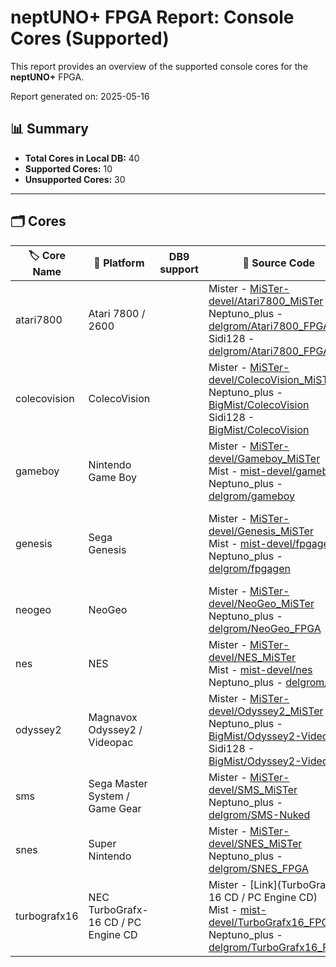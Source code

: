 # neptUNO+ FPGA Report: Console Cores (Supported)

This report provides an overview of the supported console cores for the **neptUNO+** FPGA.

Report generated on: 2025-05-16

## 📊 Summary

- **Total Cores in Local DB:** 40
- **Supported Cores:** 10
- **Unsupported Cores:** 30

---

## 🗂️ Cores

| 🏷️ **Core Name** | 📝 **Platform** | DB9 support | 🔗 **Source Code** | 🗂️ **Database** | 🗒️ **Notes** |
|-------------------|-----------------|-------------|--------------------|------------------|--------------|
| atari7800 | Atari 7800 / 2600 |  | Mister - [MiSTer-devel/Atari7800_MiSTer](https://github.com/MiSTer-devel/Atari7800_MiSTer)<br>Neptuno_plus - [delgrom/Atari7800_FPGA](https://github.com/delgrom/Atari7800_FPGA)<br>Sidi128 - [delgrom/Atari7800_FPGA](https://github.com/delgrom/Atari7800_FPGA) | Official_Distribution_MiSTer |  |
| colecovision | ColecoVision |  | Mister - [MiSTer-devel/ColecoVision_MiSTer](https://github.com/MiSTer-devel/ColecoVision_MiSTer)<br>Neptuno_plus - [BigMist/ColecoVision](https://github.com/BigMist/ColecoVision)<br>Sidi128 - [BigMist/ColecoVision](https://github.com/BigMist/ColecoVision) | Official_Distribution_MiSTer |  |
| gameboy | Nintendo Game Boy |  | Mister - [MiSTer-devel/Gameboy_MiSTer](https://github.com/MiSTer-devel/Gameboy_MiSTer)<br>Mist - [mist-devel/gameboy](https://github.com/mist-devel/gameboy)<br>Neptuno_plus - [delgrom/gameboy](https://github.com/delgrom/gameboy) | Official_Distribution_MiSTer |  |
| genesis | Sega Genesis |  | Mister - [MiSTer-devel/Genesis_MiSTer](https://github.com/MiSTer-devel/Genesis_MiSTer)<br>Mist - [mist-devel/fpgagen](https://github.com/mist-devel/fpgagen)<br>Neptuno_plus - [delgrom/fpgagen](https://github.com/delgrom/fpgagen) | Official_Distribution_MiSTer | Archived. MiSTer port of the fpgagen core. |
| neogeo | NeoGeo |  | Mister - [MiSTer-devel/NeoGeo_MiSTer](https://github.com/MiSTer-devel/NeoGeo_MiSTer)<br>Neptuno_plus - [delgrom/NeoGeo_FPGA](https://github.com/delgrom/NeoGeo_FPGA) | Official_Distribution_MiSTer |  |
| nes | NES |  | Mister - [MiSTer-devel/NES_MiSTer](https://github.com/MiSTer-devel/NES_MiSTer)<br>Mist - [mist-devel/nes](https://github.com/mist-devel/nes)<br>Neptuno_plus - [delgrom/nes](https://github.com/delgrom/nes) | Official_Distribution_MiSTer |  |
| odyssey2 | Magnavox Odyssey2 / Videopac |  | Mister - [MiSTer-devel/Odyssey2_MiSTer](https://github.com/MiSTer-devel/Odyssey2_MiSTer)<br>Neptuno_plus - [BigMist/Odyssey2-Videopac](https://github.com/BigMist/Odyssey2-Videopac)<br>Sidi128 - [BigMist/Odyssey2-Videopac](https://github.com/BigMist/Odyssey2-Videopac) | Official_Distribution_MiSTer |  |
| sms | Sega Master System / Game Gear |  | Mister - [MiSTer-devel/SMS_MiSTer](https://github.com/MiSTer-devel/SMS_MiSTer)<br>Neptuno_plus - [delgrom/SMS-Nuked](https://github.com/delgrom/SMS-Nuked) | Official_Distribution_MiSTer |  |
| snes | Super Nintendo |  | Mister - [MiSTer-devel/SNES_MiSTer](https://github.com/MiSTer-devel/SNES_MiSTer)<br>Neptuno_plus - [delgrom/SNES_FPGA](https://github.com/delgrom/SNES_FPGA) | Official_Distribution_MiSTer |  |
| turbografx16 | NEC TurboGrafx-16 CD / PC Engine CD |  | Mister - [Link](TurboGrafx-16 CD / PC Engine CD)<br>Mist - [mist-devel/TurboGrafx16_FPGA](https://github.com/mist-devel/TurboGrafx16_FPGA)<br>Neptuno_plus - [delgrom/TurboGrafx16_FPGA](https://github.com/delgrom/TurboGrafx16_FPGA) | Official_Distribution_MiSTer |  |